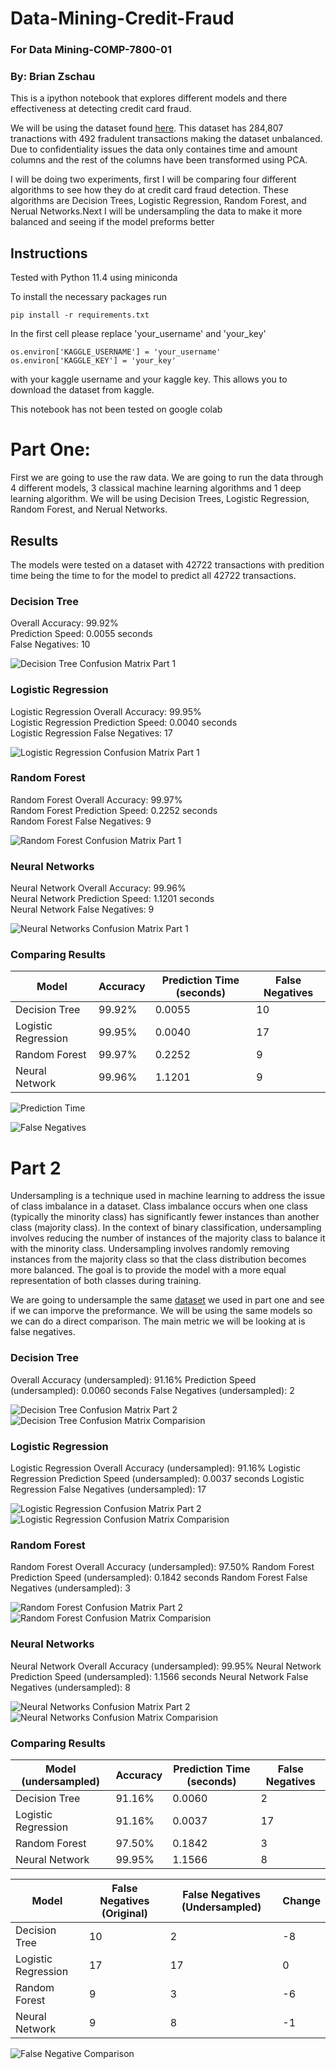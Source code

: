 # Data-Mining-Credit-Fraud
### For Data Mining-COMP-7800-01
### By: Brian Zschau

This is a ipython notebook that explores different models and there effectiveness at detecting credit card fraud.

We will be using the dataset found [here](https://www.kaggle.com/datasets/mlg-ulb/creditcardfraud). This dataset has 284,807 tranactions with 492 fradulent transactions making the dataset unbalanced. Due to confidentiality issues the data only containes time and amount columns and the rest of the columns have been transformed using PCA.

I will be doing two experiments, first I will be comparing four different algorithms to see how they do at credit card fraud detection. These algorithms are Decision Trees, Logistic Regression, Random Forest, and Nerual Networks.Next I will be undersampling the data to make it more balanced and seeing if the model preforms better

## Instructions

Tested with Python 11.4 using miniconda

To install the necessary packages run
```
pip install -r requirements.txt
```

In the first cell please replace 'your_username' and 'your_key'
```
os.environ['KAGGLE_USERNAME'] = 'your_username'
os.environ['KAGGLE_KEY'] = 'your_key'
```
with your kaggle username and your kaggle key. This allows you to download the dataset from kaggle. 

This notebook has not been tested on google colab

# Part One:
First we are going to use the raw data. We are going to run the data through 4 different models, 3 classical machine learning algorithms and 1 deep learning algorithm. We will be using Decision Trees, Logistic Regression, Random Forest, and Nerual Networks.

## Results

The models were tested on a dataset with 42722 transactions with predition time being the time to for the model to predict all 42722 transactions.

### Decision Tree

Overall Accuracy: 99.92%  
Prediction Speed: 0.0055 seconds  
False Negatives: 10

![Decision Tree Confusion Matrix Part 1](figs/part1/decisiontree_confusionmatrix.png)

### Logistic Regression
Logistic Regression Overall Accuracy: 99.95%  
Logistic Regression Prediction Speed: 0.0040 seconds  
Logistic Regression False Negatives: 17

![Logistic Regression Confusion Matrix Part 1](figs/part1/logisticregression_confusionmatrix.png)

### Random Forest
Random Forest Overall Accuracy: 99.97%  
Random Forest Prediction Speed: 0.2252 seconds  
Random Forest False Negatives: 9

![Random Forest Confusion Matrix Part 1](figs/part1/randomforest_confusionmatrix.png)

### Neural Networks
Neural Network Overall Accuracy: 99.96%  
Neural Network Prediction Speed: 1.1201 seconds  
Neural Network False Negatives: 9

![Neural Networks Confusion Matrix Part 1](figs/part1/neuralnetwork_confusionmatrix.png)

### Comparing Results

| Model               |  Accuracy  | Prediction Time (seconds)  | False Negatives  |
|---------------------|------------|----------------------------|------------------|
| Decision Tree       | 99.92%     | 0.0055                      | 10               |
| Logistic Regression | 99.95%     | 0.0040                      | 17               |
| Random Forest       | 99.97%     | 0.2252                      | 9                |
| Neural Network      | 99.96%     | 1.1201                      | 9                |

![Prediction Time](figs/part1/predictiontime.png)

![False Negatives](figs/part1/falsenegatives.png)

# Part 2
Undersampling is a technique used in machine learning to address the issue of class imbalance in a dataset. Class imbalance occurs when one class (typically the minority class) has significantly fewer instances than another class (majority class). In the context of binary classification, undersampling involves reducing the number of instances of the majority class to balance it with the minority class. Undersampling involves randomly removing instances from the majority class so that the class distribution becomes more balanced. The goal is to provide the model with a more equal representation of both classes during training.

We are going to undersample the same [dataset](https://www.kaggle.com/datasets/mlg-ulb/creditcardfraud) we used in part one and see if we can imporve the preformance. We will be using the same models so we can do a direct comparison. The main metric we will be looking at is false negatives.

### Decision Tree

Overall Accuracy (undersampled): 91.16%
Prediction Speed (undersampled): 0.0060 seconds
False Negatives (undersampled): 2

![Decision Tree Confusion Matrix Part 2](figs/part2/decisiontree_confusionmatrix.png)
![Decision Tree Confusion Matrix Comparision](figs/part2/decisiontree_confusionmatrix_compare.png)

### Logistic Regression
Logistic Regression Overall Accuracy (undersampled): 91.16%
Logistic Regression Prediction Speed (undersampled): 0.0037 seconds
Logistic Regression False Negatives (undersampled): 17

![Logistic Regression Confusion Matrix Part 2](figs/part2/logisticregreesion_confusionmatrix.png)
![Logistic Regression Confusion Matrix Comparision](figs/part2/logisticregreesion_confusionmatrix_compare.png)

### Random Forest
Random Forest Overall Accuracy (undersampled): 97.50%
Random Forest Prediction Speed (undersampled): 0.1842 seconds
Random Forest False Negatives (undersampled): 3

![Random Forest Confusion Matrix Part 2](figs/part2/randomforest_confusionmatrix.png)
![Random Forest Confusion Matrix Comparision](figs/part2/randomforest_confusionmatrix_compare.png)

### Neural Networks
Neural Network Overall Accuracy (undersampled): 99.95%
Neural Network Prediction Speed (undersampled): 1.1566 seconds
Neural Network False Negatives (undersampled): 8

![Neural Networks Confusion Matrix Part 2](figs/part2/neuralnetwork_confusionmatrix.png)
![Neural Networks Confusion Matrix Comparision](figs/part2/neuralnetwork_confusionmatrix_compare.png)

### Comparing Results

| Model (undersampled)|  Accuracy  | Prediction Time (seconds)   | False Negatives  |
|---------------------|------------|-----------------------------|------------------|
| Decision Tree       | 91.16%     | 0.0060                      | 2                |
| Logistic Regression | 91.16%     | 0.0037                      | 17               |
| Random Forest       | 97.50%     | 0.1842                      | 3                |
| Neural Network      | 99.95%     | 1.1566                      | 8                |

| Model               | False Negatives (Original)  | False Negatives (Undersampled) | Change |
|---------------------|-----------------------------|--------------------------------|--------|
| Decision Tree       | 10                          | 2                              | -8     |
| Logistic Regression | 17                          | 17                             | 0      |
| Random Forest       | 9                           | 3                              | -6     |
| Neural Network      | 9                           | 8                              | -1     |


![False Negative Comparison](figs/part2/falsenegative.png)